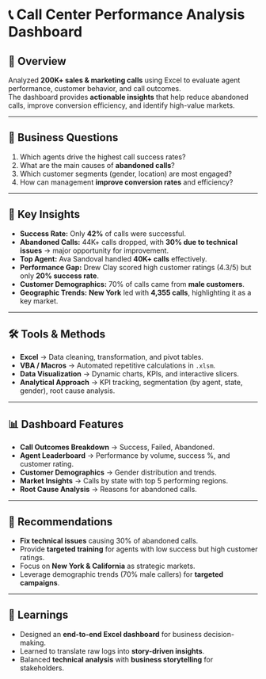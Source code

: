 # 📞 Call Center Performance Analysis Dashboard

## 📌 Overview
Analyzed **200K+ sales & marketing calls** using Excel to evaluate agent performance, customer behavior, and call outcomes.  
The dashboard provides **actionable insights** that help reduce abandoned calls, improve conversion efficiency, and identify high-value markets.  

---

## 🎯 Business Questions
1. Which agents drive the highest call success rates?  
2. What are the main causes of **abandoned calls**?  
3. Which customer segments (gender, location) are most engaged?  
4. How can management **improve conversion rates** and efficiency?  

---

## 🔑 Key Insights
- **Success Rate:** Only **42%** of calls were successful.  
- **Abandoned Calls:** 44K+ calls dropped, with **30% due to technical issues** → major opportunity for improvement.  
- **Top Agent:** Ava Sandoval handled **40K+ calls** effectively.  
- **Performance Gap:** Drew Clay scored high customer ratings (4.3/5) but only **20% success rate**.  
- **Customer Demographics:** 70% of calls came from **male customers**.  
- **Geographic Trends:** **New York** led with **4,355 calls**, highlighting it as a key market.  

---

## 🛠 Tools & Methods
- **Excel** → Data cleaning, transformation, and pivot tables.  
- **VBA / Macros** → Automated repetitive calculations in `.xlsm`.  
- **Data Visualization** → Dynamic charts, KPIs, and interactive slicers.  
- **Analytical Approach** → KPI tracking, segmentation (by agent, state, gender), root cause analysis.  

---

## 📊 Dashboard Features
- **Call Outcomes Breakdown** → Success, Failed, Abandoned.  
- **Agent Leaderboard** → Performance by volume, success %, and customer rating.  
- **Customer Demographics** → Gender distribution and trends.  
- **Market Insights** → Calls by state with top 5 performing regions.  
- **Root Cause Analysis** → Reasons for abandoned calls.  

---

## 🚀 Recommendations
- **Fix technical issues** causing 30% of abandoned calls.  
- Provide **targeted training** for agents with low success but high customer ratings.  
- Focus on **New York & California** as strategic markets.  
- Leverage demographic trends (70% male callers) for **targeted campaigns**.  

---

## 📖 Learnings
- Designed an **end-to-end Excel dashboard** for business decision-making.  
- Learned to translate raw logs into **story-driven insights**.  
- Balanced **technical analysis** with **business storytelling** for stakeholders.  
